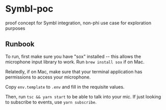 # Symbl-poc

proof concept for Symbl integration, non-phi use case for exploration purposes

## Runbook

To run, first make sure you have "sox" installed -- this allows the microphone input library to work. Run `brew install sox` if on Mac.

Relatedly, if on Mac, make sure that your terminal application has permissions to access your microphone.

Copy `env.template` to `.env` and fill in the requisite values.

Then, run `tsc && yarn start` to be able to talk into your mic. If just looking to subscribe to events, use `yarn subscribe`.
